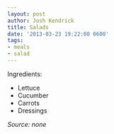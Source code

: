 ```yaml
---
layout: post
author: Josh Kendrick
title: Salads
date: '2013-03-23 19:22:00 0600'
tags:
- meals
- salad
---
```


Ingredients:
* Lettuce
* Cucumber
* Carrots
* Dressings

*Source: none*